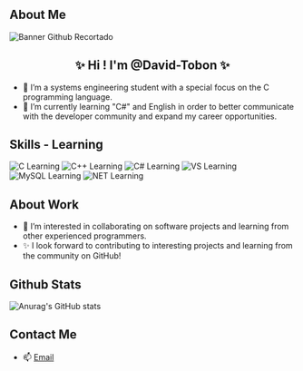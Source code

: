 ## About Me

![Banner Github Recortado](https://user-images.githubusercontent.com/119984382/209892137-e987e3a6-8b38-43e5-918d-05581bc0fc03.png)

<h2 align="center"> ✨ Hi ! I'm @David-Tobon ✨ </h2>
<p align="center">

  
- 📓 I’m a systems engineering student with a special focus on the C programming language.
- 🌱 I’m currently learning "C#" and  English in order to better communicate with the developer community and expand my career opportunities.


## Skills - Learning

![C Learning](https://img.shields.io/badge/C-Learning-green) 
![C++ Learning](https://img.shields.io/badge/C%2B%2B-Learning-green)
![C# Learning](https://img.shields.io/badge/C%23-Learning-green)
![VS Learning](https://img.shields.io/badge/Visual%20Studio-Learning-green)
![MySQL Learning](https://img.shields.io/badge/MySQL-Learning-green)
![NET Learning](https://img.shields.io/badge/NET-Learning-green)




## About Work
- 💞️ I’m interested in collaborating on software projects and learning from other experienced programmers.
- ✨ I look forward to contributing to interesting projects and learning from the community on GitHub!

## Github Stats

![Anurag's GitHub stats](https://github-readme-stats.vercel.app/api?username=David-tobon&show_icons=true&theme=tokyonight)

## Contact Me
- 📫  [Email](david.tobon1@utp.edu.co)



<!---
David-Tobon/David-Tobon is a ✨ special ✨ repository because its `README.md` (this file) appears on your GitHub profile.
You can click the Preview link to take a look at your changes.
--->

